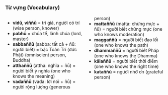 ### Từ vựng (Vocabulary)

<div class="vocab-content" style="column-count:2;">
    <ul>
        <li><strong>vidū, viññū</strong> = trí giả, người có trí (wise person, knower)</li>
        <li><strong>pabhū</strong> = chúa tể, lãnh chúa (lord, master)</li>
        <li><strong>sabbaññū</strong> (sabba: tất cả + ñū: người biết) = bậc Toàn Trí (đức Phật) (omniscient person, Buddha)</li>
        <li><strong>atthaññū</strong> (attha: nghĩa + ñū) = người biết ý nghĩa (one who knows the meaning)</li>
        <li><strong>vadaññū</strong> (vada: lời nói + ñū) = người rộng lượng (generous person)</li>
        <li><strong>mattaññū</strong> (matta: chừng mực + ñū) = người biết chừng mực (one who knows moderation)</li>
        <li><strong>maggaññū</strong> = người biết đạo lối (one who knows the path)</li>
        <li><strong>dhammaññū</strong> = người biết Pháp (one who knows the Dhamma)</li>
        <li><strong>kālaññū</strong> = người biết thời điểm (one who knows the right time)</li>
        <li><strong>kataññū</strong> = người nhớ ơn (grateful person)</li>
    </ul>
</div>